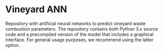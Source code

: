 # Vineyard ANN
 Repository with artificial neural networks to predict vineyard waste combustion parameters. The repository contains both Python 3.x source code and a precompiled version of the model that includes a graphical interface. For general usage purposes, we recommend using the latter option.

